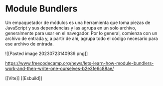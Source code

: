 # Module Bundlers

Un empaquetador de módulos es una herramienta que toma piezas de JavaScript y sus dependencias y las agrupa en un solo archivo, generalmente para usar en el navegador.
Por lo general, comienza con un archivo de entrada y, a partir de ahí, agrupa todo el código necesario para ese archivo de entrada.

![[Pasted image 20230723140939.png]]



https://www.freecodecamp.org/news/lets-learn-how-module-bundlers-work-and-then-write-one-ourselves-b2e3fe6c88ae/


[[Vite]]
[[Esbuild]]